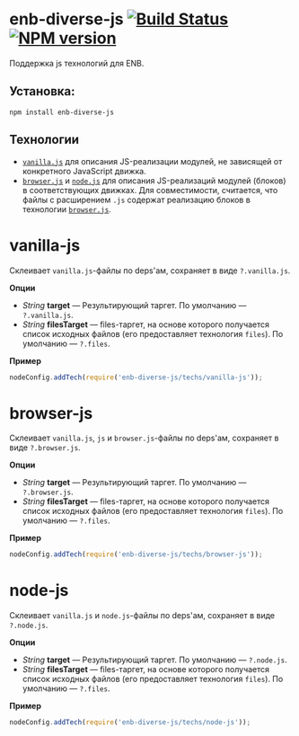 enb-diverse-js [![Build Status](https://travis-ci.org/enb-make/enb-diverse-js.png?branch=master)](https://travis-ci.org/enb-make/enb-diverse-js) [![NPM version](https://badge.fury.io/js/enb-diverse-js.png)](http://badge.fury.io/js/enb-diverse-js)
==============

Поддержка js технологий для ENB.

Установка:
----------

```
npm install enb-diverse-js
```

Технологии
----------

 * [`vanilla.js`](#vanilla-js) для описания JS-реализации модулей, не зависящей от конкретного JavaScript движка.
 * [`browser.js`](#browser-js) и [`node.js`](#node-js) для описания JS-реализаций модулей (блоков) в соответствующих движках. Для совместимости, считается, что файлы с расширением `.js` содержат реализацию блоков в технологии [`browser.js`](#browser.js).

vanilla-js
==========

Склеивает `vanilla.js`-файлы по deps'ам, сохраняет в виде `?.vanilla.js`.

**Опции**

* *String* **target** — Результирующий таргет. По умолчанию — `?.vanilla.js`.
* *String* **filesTarget** — files-таргет, на основе которого получается список исходных файлов (его предоставляет технология `files`). По умолчанию — `?.files`.

**Пример**

```javascript
nodeConfig.addTech(require('enb-diverse-js/techs/vanilla-js'));
```

browser-js
==========

Склеивает `vanilla.js`, `js` и `browser.js`-файлы по deps'ам, сохраняет в виде `?.browser.js`.

**Опции**

* *String* **target** — Результирующий таргет. По умолчанию — `?.browser.js`.
* *String* **filesTarget** — files-таргет, на основе которого получается список исходных файлов (его предоставляет технология `files`). По умолчанию — `?.files`.

**Пример**

```javascript
nodeConfig.addTech(require('enb-diverse-js/techs/browser-js'));
```

node-js
=======

Склеивает `vanilla.js` и `node.js`-файлы по deps'ам, сохраняет в виде `?.node.js`.

**Опции**

* *String* **target** — Результирующий таргет. По умолчанию — `?.node.js`.
* *String* **filesTarget** — files-таргет, на основе которого получается список исходных файлов (его предоставляет технология `files`). По умолчанию — `?.files`.

**Пример**

```javascript
nodeConfig.addTech(require('enb-diverse-js/techs/node-js'));
```